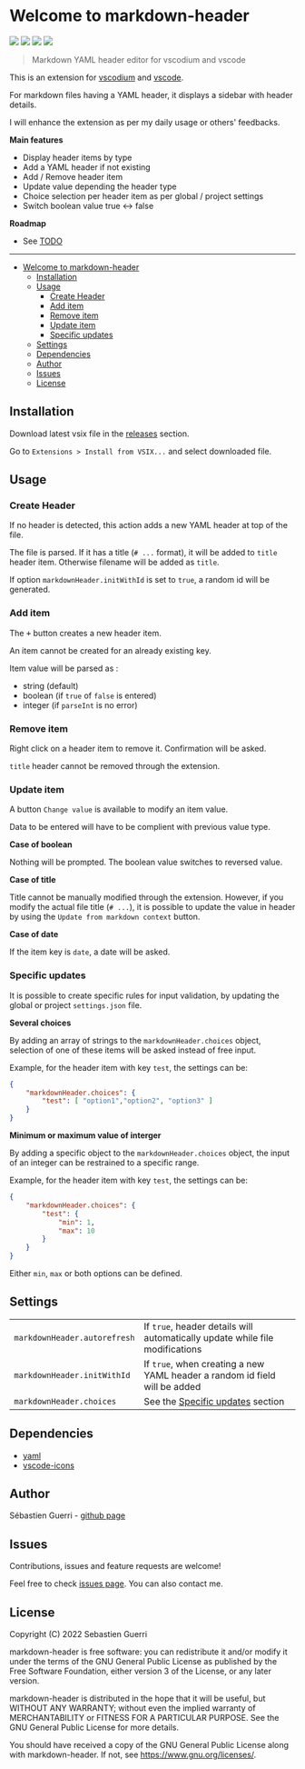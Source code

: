 # Welcome to markdown-header

[![](https://badgen.net/github/release/sguerri/vscode-markdown-header)](https://github.com/sguerri/vscode-markdown-header/releases/)
[![](https://img.shields.io/github/workflow/status/sguerri/vscode-markdown-header/Build/v0.1.0)](https://github.com/sguerri/vscode-markdown-header/actions/workflows/build.yml)
[![](https://badgen.net/github/license/sguerri/vscode-markdown-header)](https://www.gnu.org/licenses/)
[![](https://badgen.net/badge/Open%20Source%20%3F/Yes%21/blue?icon=github)](#)

> Markdown YAML header editor for vscodium and vscode

This is an extension for [vscodium](https://vscodium.com/) and [vscode](https://code.visualstudio.com/).

For markdown files having a YAML header, it displays a sidebar with header details.

I will enhance the extension as per my daily usage or others' feedbacks.

**Main features**
* Display header items by type
* Add a YAML header if not existing
* Add / Remove header item
* Update value depending the header type
* Choice selection per header item as per global / project settings
* Switch boolean value true <-> false

**Roadmap**
* See [TODO](https://github.com/sguerri/vscode-markdown-header/blob/main/TODO)

---

- [Welcome to markdown-header](#welcome-to-markdown-header)
  - [Installation](#installation)
  - [Usage](#usage)
    - [Create Header](#create-header)
    - [Add item](#add-item)
    - [Remove item](#remove-item)
    - [Update item](#update-item)
    - [Specific updates](#specific-updates)
  - [Settings](#settings)
  - [Dependencies](#dependencies)
  - [Author](#author)
  - [Issues](#issues)
  - [License](#license)

## Installation

Download latest vsix file in the [releases](https://github.com/sguerri/vscode-markdown-header/releases) section.

Go to `Extensions > Install from VSIX...` and select downloaded file.

## Usage

### Create Header

If no header is detected, this action adds a new YAML header at top of the file.

The file is parsed. If it has a title (`# ...` format), it will be added to `title` header item. Otherwise filename will be added as `title`.

If option `markdownHeader.initWithId` is set to `true`, a random id will be generated.

### Add item

The <kbd>+</kbd> button creates a new header item.

An item cannot be created for an already existing key.

Item value will be parsed as :
 - string (default)
 - boolean (if `true` of `false` is entered)
 - integer (if `parseInt` is no error)

### Remove item

Right click on a header item to remove it. Confirmation will be asked.

`title` header cannot be removed through the extension.

### Update item

A button `Change value` is available to modify an item value.

Data to be entered will have to be complient with previous value type.

**Case of boolean**

Nothing will be prompted. The boolean value switches to reversed value.

**Case of title**

Title cannot be manually modified through the extension. However, if you modify the actual file title (`# ...`), it is possible to update the value in header by using the `Update from markdown context` button.

**Case of date**

If the item key is `date`, a date will be asked.

### Specific updates

It is possible to create specific rules for input validation, by updating the global or project `settings.json` file.

**Several choices**

By adding an array of strings to the `markdownHeader.choices` object, selection of one of these items will be asked instead of free input.

Example, for the header item with key `test`, the settings can be:
```json
{
	"markdownHeader.choices": {
		"test": [ "option1","option2", "option3" ]
	}
}
```

**Minimum or maximum value of interger**

By adding a specific object to the `markdownHeader.choices` object, the input of an integer can be restrained to a specific range.

Example, for the header item with key `test`, the settings can be:
```json
{
	"markdownHeader.choices": {
		"test": {
			"min": 1,
			"max": 10
		}
	}
}
```

Either `min`, `max` or both options can be defined.

## Settings

|||
|:--|:--|
|`markdownHeader.autorefresh`|If `true`, header details will automatically update while file modifications|
|`markdownHeader.initWithId`|If `true`, when creating a new YAML header a random id field will be added|
|`markdownHeader.choices`|See the [Specific updates](#specific-updates) section|

## Dependencies

- [yaml](https://www.npmjs.com/package/yaml)
- [vscode-icons](https://github.com/microsoft/vscode-icons)

## Author

Sébastien Guerri - [github page](https://github.com/sguerri)

## Issues

Contributions, issues and feature requests are welcome!

Feel free to check [issues page](https://github.com/sguerri/vscode-markdown-header/issues). You can also contact me.

## License

Copyright (C) 2022 Sebastien Guerri

markdown-header is free software: you can redistribute it and/or modify it under the terms of the GNU General Public License as published by the Free Software Foundation, either version 3 of the License, or any later version.

markdown-header is distributed in the hope that it will be useful, but WITHOUT ANY WARRANTY; without even the implied warranty of MERCHANTABILITY or FITNESS FOR A PARTICULAR PURPOSE. See the GNU General Public License for more details.

You should have received a copy of the GNU General Public License along with markdown-header. If not, see <https://www.gnu.org/licenses/>.